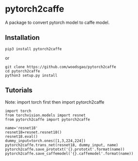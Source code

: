 # pytorch2caffe

A package to convert pytorch model to caffe model. 

## Installation

`pip3 install pytorch2caffe`

or

    git clone https://github.com/woodsgao/pytorch2caffe
    cd pytorch2caffe
    python3 setup.py install

## Tutorials

Note: import torch first then import pytorch2caffe

    import torch
    from torchvision.models import resnet
    from pytorch2caffe import pytorch2caffe

    name='resnet18'
    resnet18=resnet.resnet18()
    resnet18.eval()
    dummy_input=torch.ones([1,3,224,224])
    pytorch2caffe.trans_net(resnet18, dummy_input, name)
    pytorch2caffe.save_prototxt('{}.prototxt'.format(name))
    pytorch2caffe.save_caffemodel('{}.caffemodel'.format(name))
